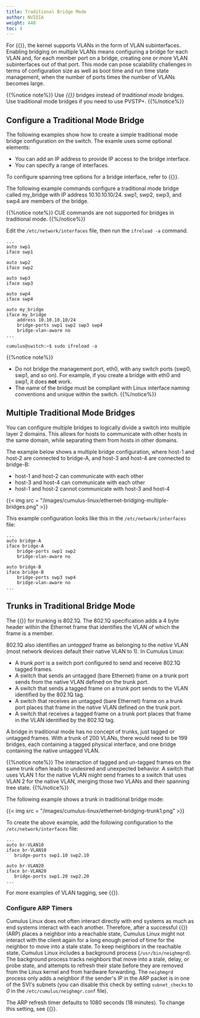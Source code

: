 ```yaml
---
title: Traditional Bridge Mode
author: NVIDIA
weight: 440
toc: 4
---
```

For {{<link url="Traditional-Bridge-Mode" text="traditional Linux bridges">}}, the kernel supports VLANs in the form of VLAN subinterfaces. Enabling bridging on multiple VLANs means configuring a bridge for each VLAN and, for each member port on a bridge, creating one or more VLAN subinterfaces out of that port. This mode can pose scalability challenges in terms of configuration size as well as boot time and run time state management, when the number of ports times the number of VLANs becomes large.

{{%notice note%}}
Use *{{<link url="VLAN-aware-Bridge-Mode" text="VLAN-aware mode">}}* bridges instead of *traditional mode* bridges. Use traditional mode bridges if you need to use PVSTP+.
{{%/notice%}}

## Configure a Traditional Mode Bridge

The following examples show how to create a simple traditional mode bridge configuration on the switch. The examle uses some optional elements:

- You can add an IP address to provide IP access to the bridge interface.
- You can specify a range of interfaces.

To configure spanning tree options for a bridge interface, refer to {{<link title="Spanning Tree and Rapid Spanning Tree - STP">}}.

The following example commands configure a traditional mode bridge called my_bridge with IP address 10.10.10.10/24. swp1, swp2, swp3, and swp4 are members of the bridge.

{{%notice note%}}
CUE commands are not supported for bridges in traditional mode.
{{%/notice%}}

Edit the `/etc/network/interfaces` file, then run the `ifreload -a` command.

```
...
auto swp1
iface swp1

auto swp2
iface swp2

auto swp3
iface swp3

auto swp4
iface swp4

auto my_bridge
iface my_bridge
    address 10.10.10.10/24
    bridge-ports swp1 swp2 swp3 swp4
    bridge-vlan-aware no
...
```

```
cumulus@switch:~$ sudo ifreload -a
```

{{%notice note%}}
- Do not bridge the management port, eth0, with any switch ports (swp0, swp1, and so on). For example, if you create a bridge with eth0 and swp1, it does **not** work.
- The name of the bridge must be compliant with Linux interface naming conventions and unique within the switch.
{{%/notice%}}

## Multiple Traditional Mode Bridges

You can configure multiple bridges to logically divide a switch into multiple layer 2 domains. This allows for hosts to communicate with other hosts in the same domain, while separating them from hosts in other domains.

The example below shows a multiple bridge configuration, where host-1 and host-2 are connected to bridge-A, and host-3 and host-4 are connected to bridge-B:

- host-1 and host-2 can communicate with each other
- host-3 and host-4 can communicate with each other
- host-1 and host-2 cannot communicate with host-3 and host-4

{{< img src = "/images/cumulus-linux/ethernet-bridging-multiple-bridges.png" >}}

This example configuration looks like this in the `/etc/network/interfaces` file:

```
...
auto bridge-A
iface bridge-A
    bridge-ports swp1 swp2
    bridge-vlan-aware no

auto bridge-B
iface bridge-B
    bridge-ports swp3 swp4
    bridge-vlan-aware no
...
```

## Trunks in Traditional Bridge Mode

The {{<exlink url="http://www.ieee802.org/1/pages/802.1Q.html" text=" standard">}} for trunking is 802.1Q. The 802.1Q specification adds a 4 byte header within the Ethernet frame that identifies the VLAN of which the frame is a member.

802.1Q also identifies an *untagged* frame as belonging to the *native* VLAN (most network devices default their native VLAN to 1). In Cumulus Linux:

- A *trunk port* is a switch port configured to send and receive 802.1Q tagged frames.
- A switch that sends an untagged (bare Ethernet) frame on a trunk port sends from the native VLAN defined on the trunk port.
- A switch that sends a tagged frame on a trunk port sends to the VLAN identified by the 802.1Q tag.
- A switch that receives an untagged (bare Ethernet) frame on a trunk port places that frame in the native VLAN defined on the trunk port.
- A switch that receives a tagged frame on a trunk port places that frame in the VLAN identified by the 802.1Q tag.

A bridge in traditional mode has no concept of trunks, just tagged or untagged frames. With a trunk of 200 VLANs, there would need to be 199 bridges, each containing a tagged physical interface, and one bridge containing the native untagged VLAN.

{{%notice note%}}
The interaction of tagged and un-tagged frames on the same trunk often leads to undesired and unexpected behavior. A switch that uses VLAN 1 for the native VLAN might send frames to a switch that uses VLAN 2 for the native VLAN, merging those two VLANs and their spanning tree state.
{{%/notice%}}

The following example shows a trunk in traditional bridge mode:

{{< img src = "/images/cumulus-linux/ethernet-bridging-trunk1.png" >}}

To create the above example, add the following configuration to the `/etc/network/interfaces` file:

```
...
auto br-VLAN10
iface br-VLAN10
   bridge-ports swp1.10 swp2.10

auto br-VLAN20
iface br-VLAN20
   bridge-ports swp1.20 swp2.20
...
```

For more examples of VLAN tagging, see {{<link url="VLAN-Tagging" text="VLAN Tagging">}}.

### Configure ARP Timers

Cumulus Linux does not often interact directly with end systems as much as end systems interact with each another. Therefore, after a successful {{<exlink url="http://linux-ip.net/html/ether-arp.html" text="address resolution protocol">}} (ARP) places a neighbor into a reachable state, Cumulus Linux might not interact with the client again for a long enough period of time for the neighbor to move into a stale state. To keep neighbors in the reachable state, Cumulus Linux includes a background process (`/usr/bin/neighmgrd`). The background process tracks neighbors that move into a stale, delay, or probe state, and attempts to refresh their state before they are removed from the Linux kernel and from hardware forwarding. The `neighmgrd` process only adds a neighbor if the sender's IP in the ARP packet is in one of the SVI's subnets (you can disable this check by setting `subnet_checks` to *0* in the `/etc/cumulus/neighmgr.conf` file).

The ARP refresh timer defaults to 1080 seconds (18 minutes). To change this setting, see {{<link url="Address-Resolution-Protocol-ARP">}}.
